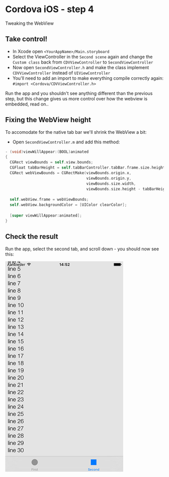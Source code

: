 Cordova iOS - step 4
====================
Tweaking the WebView

## Take control!
- In Xcode open `<YourAppName>/Main.storyboard`
- Select the ViewController in the `Second scene` again and change the `Custom class` back from `CDVViewController` to `SecondViewController`
- Now open `SecondViewController.h` and make the class implement `CDVViewController` instead of `UIViewController`
- You'll need to add an import to make everything compile correctly again: `#import <Cordova/CDVViewController.h>`

Run the app and you shouldn't see anything different than the previous step, but this change gives us more control over how the webview is embedded, read on.. 

## Fixing the WebView height
To accomodate for the native tab bar we'll shrink the WebView a bit:

- Open `SecondViewController.m` and add this method:

```objective-c
- (void)viewWillAppear:(BOOL)animated
{
  CGRect viewBounds = self.view.bounds;
  CGFloat tabBarHeight = self.tabBarController.tabBar.frame.size.height;
  CGRect webViewBounds = CGRectMake(viewBounds.origin.x,
                                    viewBounds.origin.y,
                                    viewBounds.size.width,
                                    viewBounds.size.height - tabBarHeight);

  self.webView.frame = webViewBounds;
  self.webView.backgroundColor = [UIColor clearColor];

  [super viewWillAppear:animated];
}
```

## Check the result
Run the app, select the second tab, and scroll down - you should now see this:

![ScreenShot](result.png)
